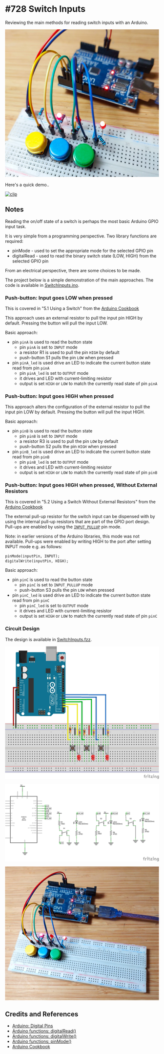 # #728 Switch Inputs

Reviewing the main methods for reading switch inputs with an Arduino.

![Build](./assets/SwitchInputs_build.jpg?raw=true)

Here's a quick demo..

[![clip](https://img.youtube.com/vi/6nlSVAiZOdM/0.jpg)](https://www.youtube.com/watch?v=6nlSVAiZOdM)

## Notes

Reading the on/off state of a switch is perhaps the most basic Arduino GPIO input task.

It is very simple from a programming perspective. Two library functions are required:

* pinMode - used to set the appropriate mode for the selected GPIO pin
* digitalRead - used to read the binary switch state (LOW, HIGH) from the selected GPIO pin

From an electrical perspective, there are some choices to be made.

The project below is a simple demonstration of the main approaches.
The code is available in [SwitchInputs.ino](./SwitchInputs.ino).

### Push-button: Input goes LOW when pressed

This is covered in "5.1 Using a Switch" from the [Arduino Cookbook](../../books/arduino-cookbook/)

This approach uses an external resistor to pull the input pin HIGH by default. Pressing the button will pull the input LOW.

Basic approach:

* pin `pinA` is used to read the button state
    * pin `pinA` is set to `INPUT` mode
    * a resistor R1 is used to pull the pin `HIGH` by default
    * push-button S1 pulls the pin `LOW` when pressed
* pin `pinA_led` is used drive an LED to indicate the current button state read from pin `pinA`
    * pin `pinA_led` is set to `OUTPUT` mode
    * it drives and LED with current-limiting resistor
    * output is set `HIGH` or `LOW` to match the currently read state of pin `pinA`

### Push-button: Input goes HIGH when pressed

This approach alters the configuration of the external resistor to pull the input pin LOW by default. Pressing the button will pull the input HIGH.

Basic approach:

* pin `pinB` is used to read the button state
    * pin `pinB` is set to `INPUT` mode
    * a resistor R3 is used to pull the pin `LOW` by default
    * push-button S2 pulls the pin `HIGH` when pressed
* pin `pinB_led` is used drive an LED to indicate the current button state read from pin `pinB`
    * pin `pinB_led` is set to `OUTPUT` mode
    * it drives and LED with current-limiting resistor
    * output is set `HIGH` or `LOW` to match the currently read state of pin `pinB`

### Push-button: Input goes HIGH when pressed, Without External Resistors

This is covered in "5.2 Using a Switch Without External Resistors" from the [Arduino Cookbook](../../books/arduino-cookbook/)

The external pull-up resistor for the switch input can be dispensed with by using the internal pull-up resistors that are part of the GPIO port design.
Pull-ups are enabled by using the [`INPUT_PULLUP`](https://docs.arduino.cc/language-reference/en/variables/constants/inputOutputPullup/) pin mode.

Note: in earlier versions of the Arduino libraries, this mode was not available. Pull-ups were enabled by writing HIGH to the port after setting INPUT mode e.g. as follows:

    pinMode(inputPin, INPUT);
    digitalWrite(inputPin, HIGH);

Basic approach:

* pin `pinC` is used to read the button state
    * pin `pinC` is set to `INPUT_PULLUP` mode
    * push-button S3 pulls the pin `LOW` when pressed
* pin `pinC_led` is used drive an LED to indicate the current button state read from pin `pinC`
    * pin `pinC_led` is set to `OUTPUT` mode
    * it drives and LED with current-limiting resistor
    * output is set `HIGH` or `LOW` to match the currently read state of pin `pinC`

### Circuit Design

The design is available in [SwitchInputs.fzz](./SwitchInputs.fzz).

![bb](./assets/SwitchInputs_bb.jpg?raw=true)

![schematic](./assets/SwitchInputs_schematic.jpg?raw=true)

![bb_build](./assets/SwitchInputs_bb_build.jpg?raw=true)

## Credits and References

* [Arduino: Digital Pins](https://docs.arduino.cc/learn/microcontrollers/digital-pins/)
* [Arduino functions: digitalRead()](https://docs.arduino.cc/language-reference/en/functions/digital-io/digitalread/)
* [Arduino functions: digitalWrite()](https://docs.arduino.cc/language-reference/en/functions/digital-io/digitalwrite/)
* [Arduino functions: pinMode()](https://docs.arduino.cc/language-reference/en/functions/digital-io/pinMode/)
* [Arduino Cookbook](../../books/arduino-cookbook/)
